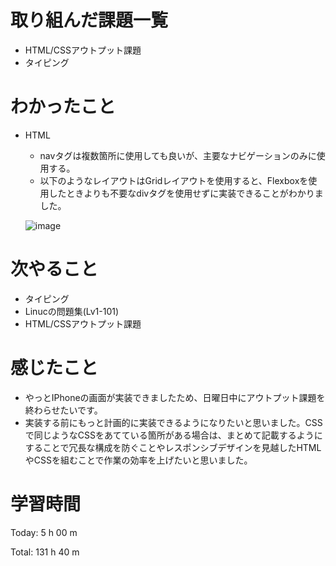 # 取り組んだ課題一覧
- HTML/CSSアウトプット課題
- タイピング

# わかったこと
- HTML
   - navタグは複数箇所に使用しても良いが、主要なナビゲーションのみに使用する。
   - 以下のようなレイアウトはGridレイアウトを使用すると、Flexboxを使用したときよりも不要なdivタグを使用せずに実装できることがわかりました。

   ![image](https://github.com/YokoyamaGen/daily_report/assets/66200883/99dd81da-ef88-4a8d-9c04-5a414c492f8a)





# 次やること
- タイピング
- Linucの問題集(Lv1-101)
- HTML/CSSアウトプット課題

# 感じたこと
- やっとIPhoneの画面が実装できましたため、日曜日中にアウトプット課題を終わらせたいです。
- 実装する前にもっと計画的に実装できるようになりたいと思いました。CSSで同じようなCSSをあてている箇所がある場合は、まとめて記載するようにすることで冗長な構成を防ぐことやレスポンシブデザインを見越したHTMLやCSSを組むことで作業の効率を上げたいと思いました。


# 学習時間
Today: 5 h 00 m

Total: 131 h 40 m

